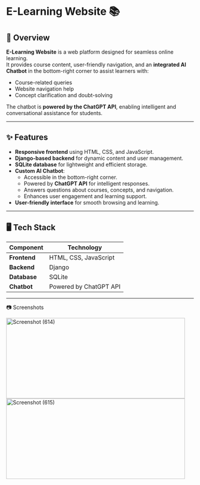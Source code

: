 # E-Learning Website 📚

## 📜 Overview
**E-Learning Website** is a web platform designed for seamless online learning.  
It provides course content, user-friendly navigation, and an **integrated AI Chatbot** in the bottom-right corner to assist learners with:
- Course-related queries
- Website navigation help
- Concept clarification and doubt-solving

The chatbot is **powered by the ChatGPT API**, enabling intelligent and conversational assistance for students.

---

## ✨ Features
- **Responsive frontend** using HTML, CSS, and JavaScript.
- **Django-based backend** for dynamic content and user management.
- **SQLite database** for lightweight and efficient storage.
- **Custom AI Chatbot**:
  - Accessible in the bottom-right corner.
  - Powered by **ChatGPT API** for intelligent responses.
  - Answers questions about courses, concepts, and navigation.
  - Enhances user engagement and learning support.
- **User-friendly interface** for smooth browsing and learning.

---

## 🖥️ Tech Stack
| Component   | Technology |
|-------------|------------|
| **Frontend** | HTML, CSS, JavaScript |
| **Backend**  | Django |
| **Database** | SQLite |
| **Chatbot**  | Powered by ChatGPT API |

---

📷 Screenshots

<img width="480" height="216.5" alt="Screenshot (614)" src="https://github.com/user-attachments/assets/7799c132-7313-453c-a27d-203fedb0d402" /><br>
<img width="480" height="216" alt="Screenshot (615)" src="https://github.com/user-attachments/assets/b3951c6e-1733-4a70-9997-72662259d29d" />

